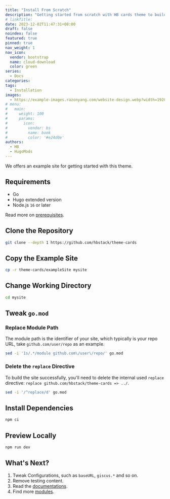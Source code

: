 ```yaml
---
title: "Install From Scratch"
description: "Getting started from scratch with HB cards theme to build your fast, responsive and modular static websites."
# linkTitle:
date: 2023-12-02T11:47:31+08:00
draft: false
noindex: false
featured: true
pinned: true
nav_weight: 1
nav_icon:
  vendor: bootstrap
  name: cloud-download
  color: green
series:
  - Docs
categories:
tags:
  - Installation
images:
  - https://example-images.razonyang.com/website-design.webp?width=1920&height=1280
# menu:
#   main:
#     weight: 100
#     params:
#       icon:
#         vendor: bs
#         name: book
#         color: '#e24d0e'
authors:
  - HB
  - HugoMods
---
```


We offers an example site for getting started with this theme.

## Requirements

- Go
- Hugo extended version
- Node.js `16` or later

Read more on [prerequisites](https://hbstack.dev/docs/getting-started/prerequisites/).

## Clone the Repository

```sh
git clone --depth 1 https://github.com/hbstack/theme-cards
```

## Copy the Example Site

```sh
cp -r theme-cards/exampleSite mysite
```

## Change Working Directory

```sh
cd mysite
```

## Tweak `go.mod`

### Replace Module Path

The module path is the identifier of your site, which typically is your repo URL, take `github.com/user/repo` as an example.

```sh
sed -i '1s/.*/module github.com\/user\/repo/' go.mod
```

### Delete the `replace` Directive

To build the site successfully, you'll need to delete the internal used `replace` directive: `replace github.com/hbstack/theme-cards => ../`.

```sh
sed -i '/^replace/d' go.mod
```

## Install Dependencies

```sh
npm ci
```

## Preview Locally

```sh
npm run dev
```

## What's Next?

1. Tweak Configurations, such as `baseURL`, `giscus.*` and so on.
2. Remove testing content.
3. Read the [documentations](https://hbstack.dev/).
4. Find more [modules](https://hbstack.dev/modules/).

